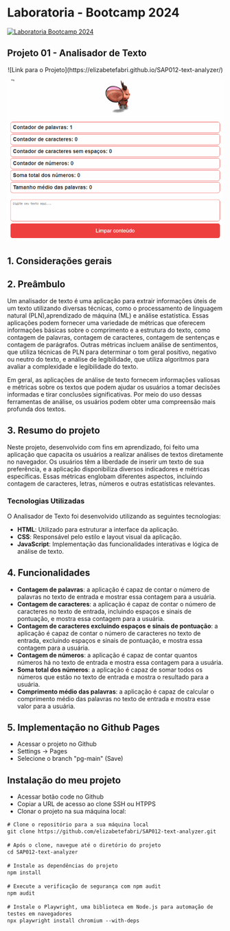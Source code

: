 # Laboratoria - Bootcamp 2024

[![Laboratoria Bootcamp 2024](https://img.shields.io/static/v1?label=Laboratoria&message=Laboratoria%20Bootcamp%202024&color=Ffe521&labelColor=202024)](https://www.laboratoria.la/br)

## Projeto 01 - Analisador de Texto

<div align="center">
![Link para o Projeto](https://elizabetefabri.github.io/SAP012-text-analyzer/)

[<img src="src/assets/img/edit-analyser.gif">](https://elizabetefabri.github.io/SAP012-text-analyzer/)

</div>

## 1. Considerações gerais

## 2. Preâmbulo

Um analisador de texto é uma aplicação para extrair informações úteis de um texto utilizando diversas técnicas, como o processamento de linguagem natural (PLN),aprendizado de máquina (ML) e análise estatística. Essas aplicações podem fornecer uma variedade de métricas que oferecem informações básicas sobre o comprimento e a estrutura do texto, como contagem de palavras, contagem de caracteres, contagem de sentenças e contagem de parágrafos. Outras métricas incluem análise de sentimentos, que utiliza técnicas de PLN para determinar o tom geral positivo, negativo ou neutro do texto, e análise de legibilidade, que utiliza algoritmos para avaliar a complexidade e legibilidade do texto.

Em geral, as aplicações de análise de texto fornecem informações valiosas e métricas sobre os textos que podem ajudar os usuários a tomar decisões informadas e tirar conclusões significativas. Por meio do uso dessas ferramentas de análise, os usuários podem obter uma compreensão mais profunda dos textos.

## 3. Resumo do projeto

Neste projeto, desenvolvido com fins em aprendizado, foi feito uma aplicação que capacita os usuários a realizar análises de textos diretamente no navegador. Os usuários têm a liberdade de inserir um texto de sua preferência, e a aplicação disponibiliza diversos indicadores e métricas específicas. Essas métricas englobam diferentes aspectos, incluindo contagem de caracteres, letras, números e outras estatísticas relevantes.

### Tecnologias Utilizadas
O Analisador de Texto foi desenvolvido utilizando as seguintes tecnologias:

- **HTML**: Utilizado para estruturar a interface da aplicação.
- **CSS**: Responsável pelo estilo e layout visual da aplicação.
- **JavaScript**: Implementação das funcionalidades interativas e lógica de análise de texto.

## 4. Funcionalidades

- **Contagem de palavras**: a aplicação é capaz de contar o número de
  palavras no texto de entrada e mostrar essa contagem para a usuária.
- **Contagem de caracteres**: a aplicação é capaz de contar o número de
  caracteres no texto de entrada, incluindo espaços e sinais de
  pontuação, e mostra essa contagem para a usuária.
- **Contagem de caracteres excluindo espaços e sinais de pontuação**:
  a aplicação é capaz de contar o número de caracteres no texto de
  entrada, excluindo espaços e sinais de pontuação, e mostra essa contagem
  para a usuária.
- **Contagem de números**: a aplicação é capaz de contar quantos números há no
  texto de entrada e mostra essa contagem para a usuária.
- **Soma total dos números**: a aplicação é capaz de somar todos os números que
  estão no texto de entrada e mostra o resultado para a usuária.
- **Comprimento médio das palavras**: a aplicação é capaz de calcular o
  comprimento médio das palavras no texto de entrada e mostra esse valor para a usuária.

## 5. Implementação no Github Pages

- Acessar o projeto no Github
- Settings -> Pages
- Selecione o branch "pg-main" (Save)

## Instalação do meu projeto

- Acessar botão code no Github
- Copiar a URL de acesso ao clone SSH ou HTPPS
- Clonar o projeto na sua máquina local:

```
# Clone o repositório para a sua máquina local
git clone https://github.com/elizabetefabri/SAP012-text-analyzer.git

# Após o clone, navegue até o diretório do projeto
cd SAP012-text-analyzer

# Instale as dependências do projeto
npm install

# Execute a verificação de segurança com npm audit
npm audit

# Instale o Playwright, uma biblioteca em Node.js para automação de testes em navegadores
npx playwright install chromium --with-deps

```
